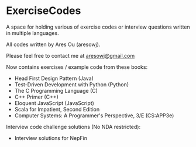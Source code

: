 # ExerciseCodes
A space for holding various of exercise codes or interview questions written in multiple languages.

All codes written by Ares Ou (aresowj).

Please feel free to contact me at aresowj@gmail.com

Now contains exercises / example code from these books:

  - Head First Design Pattern (Java)
  - Test-Driven Development with Python (Python)
  - The C Programming Language (C)
  - C++ Primer (C++)
  - Eloquent JavaScript (JavaScript)
  - Scala for Impatient, Second Edition
  - Computer Systems: A Programmer's Perspective, 3/E (CS:APP3e)
  
Interview code challenge solutions (No NDA restricted):

  - Interview solutions for NepFin
